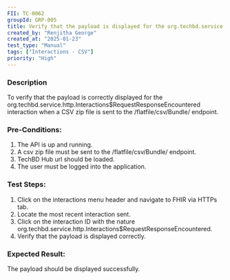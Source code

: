 ```yaml
---
FII: TC-0062
groupId: GRP-005
title: Verify that the payload is displayed for the org.techbd.service.http.Interactions$RequestResponseEncountered interaction when a CSV zip file is sent to the /flatfile/csv/Bundle/ endpoint
created_by: "Renjitha George"
created_at: "2025-01-23"
test_type: "Manual"
tags: ["Interactions - CSV"]
priority: "High"
---
```


### Description

To verify that the payload is correctly displayed for the
org.techbd.service.http.Interactions$RequestResponseEncountered interaction when
a CSV zip file is sent to the /flatfile/csv/Bundle/ endpoint.

### Pre-Conditions:

1. The API is up and running.
2. A csv zip file must be sent to the /flatfile/csv/Bundle/ endpoint.
3. TechBD Hub url should be loaded.
4. The user must be logged into the application.

### Test Steps:

1. Click on the interactions menu header and navigate to FHIR via HTTPs tab.
2. Locate the most recent interaction sent.
3. Click on the interaction ID with the nature
   org.techbd.service.http.Interactions$RequestResponseEncountered.
4. Verify that the payload is displayed correctly.

### Expected Result:

The payload should be displayed successfully.
